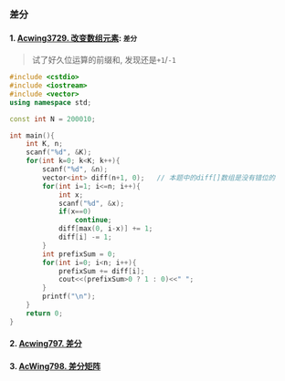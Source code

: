 ### 差分

#### 1. [Acwing3729. 改变数组元素](https://www.acwing.com/problem/content/description/3732/): `差分`

> 试了好久位运算的前缀和, 发现还是`+1`/`-1`

```CPP
#include <cstdio>
#include <iostream>
#include <vector>
using namespace std;

const int N = 200010;

int main(){
    int K, n;
    scanf("%d", &K);
    for(int k=0; k<K; k++){
        scanf("%d", &n);
        vector<int> diff(n+1, 0);   // 本题中的diff[]数组是没有错位的
        for(int i=1; i<=n; i++){
            int x;
            scanf("%d", &x);
            if(x==0)
                continue;
            diff[max(0, i-x)] += 1;
            diff[i] -= 1;
        }
        int prefixSum = 0;
        for(int i=0; i<n; i++){
            prefixSum += diff[i];
            cout<<(prefixSum>0 ? 1 : 0)<<" ";
        }
        printf("\n");
    }
    return 0;
}
```


#### 2. [Acwing797. 差分](/acwing/Section%201/5_difference.cpp)


#### 3. [AcWing798. 差分矩阵](/acwing/Section%201/5_difference_2d.cpp)
